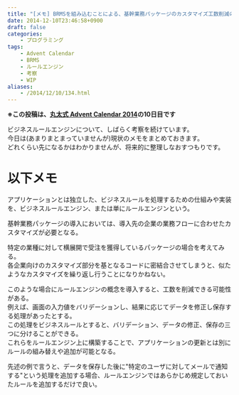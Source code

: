 ```yaml
---
title: "[メモ] BRMSを組み込むことによる、基幹業務パッケージのカスタマイズ工数削減の可能性の考察"
date: 2014-12-10T23:46:58+0900
draft: false
categories: 
    - プログラミング
tags:
    - Advent Calendar
    - BRMS
    - ルールエンジン
    - 考察
    - WIP
aliases:
    - /2014/12/10/134.html
---
```


<p><strong>※この投稿は、<a href="http://www.adventar.org/calendars/402">丸太式 Advent Calendar 2014</a>の10日目です</strong></p>
<p>ビジネスルールエンジンについて、しばらく考察を続けています。<br>
今日は(あまりまとまっていませんが)現状のメモをまとめておきます。<br>
どれくらい先になるかはわかりませんが、将来的に整理しなおすつもりです。</p>
<h1>以下メモ</h1>
<p>アプリケーションとは独立した、ビジネスルールを処理するための仕組みや実装を、ビジネスルールエンジン、または単にルールエンジンという。</p>
<p>基幹業務パッケージの導入においては、導入先の企業の業務フローに合わせたカスタマイズが必要となる。</p>
<p>特定の業種に対して横展開で受注を獲得しているパッケージの場合を考えてみる。<br>
各企業向けのカスタマイズ部分を基となるコードに密結合させてしまうと、似たようなカスタマイズを繰り返し行うことになりかねない。</p>
<p>このような場合にルールエンジンの概念を導入すると、工数を削減できる可能性がある。<br>
例えば、画面の入力値をバリデーションし、結果に応じてデータを修正し保存する処理があったとする。<br>
この処理をビジネスルールとすると、バリデーション、データの修正、保存の三つに分けることができる。<br>
これらをルールエンジン上に構築することで、アプリケーションの更新とは別にルールの組み替えや追加が可能となる。</p>
<p>先述の例で言うと、データを保存した後に"特定のユーザに対してメールで通知する"という処理を追加する場合、ルールエンジンではあらかじめ規定しておいたルールを追加するだけで良い。</p>